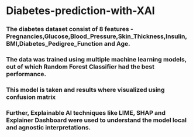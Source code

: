 # Diabetes-prediction-with-XAI
### The diabetes dataset consist of 8 features - Pregnancies,Glucose,Blood_Pressure,Skin_Thickness,Insulin,BMI,Diabetes_Pedigree_Function and Age.
### The data was trained using multiple machine learning models, out of which Random Forest Classifier had the best performance.
### This model is taken and results where visualized using confusion matrix
### Further, Explainable AI techniques like LIME, SHAP and Explainer Dashboard were used to understand the model local and agnostic interpretations.
